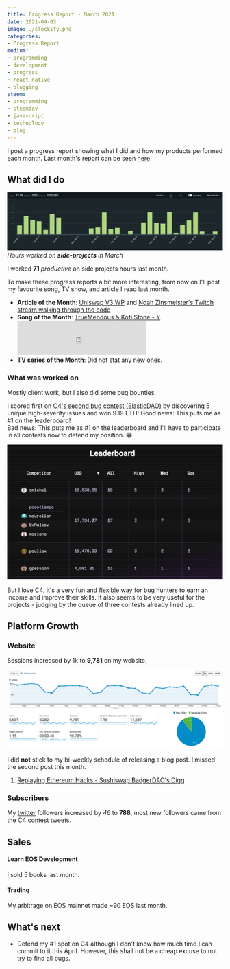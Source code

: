```yaml
---
title: Progress Report - March 2021
date: 2021-04-03
image: ./clockify.png
categories:
- Progress Report
medium:
- programming
- development
- progress
- react native
- blogging
steem:
- programming
- steemdev
- javascript
- technology
- blog
---
```



I post a progress report showing what I did and how my products performed each month.
Last month's report can be seen [here](/progress-report-february-2021).

## What did I do

![Productive Hours in March](./clockify.png)
_Hours worked on **side-projects** in March_

I worked **71** _productive_ on side projects hours last month.

To make these progress reports a bit more interesting, from now on I'll post my favourite song, TV show, and article I read last month.

* **Article of the Month**: [Uniswap V3 WP](https://uniswap.org/whitepaper-v3.pdf) and [Noah Zinsmeister's Twitch stream walking through the code](https://www.twitch.tv/videos/962681641)
* **Song of the Month**: [TrueMendous & Kofi Stone - Y](https://open.spotify.com/track/65iFPerfLwgW9Hq2LUK67A)
    <iframe src="https://open.spotify.com/embed/track/65iFPerfLwgW9Hq2LUK67A" width="300" height="80" frameborder="0" allowtransparency="true" allow="encrypted-media"></iframe>
* **TV series of the Month**: Did not stat any new ones.

### What was worked on

Mostly client work, but I also did some bug bounties.

I scored first on [C4's second bug contest (ElasticDAO)](https://code423n4.com/leaderboard) by discovering 5 unique high-severity issues and won 9.19 ETH!
Good news: This puts me as #1 on the leaderboard!  
Bad news: This puts me as #1 on the leaderboard and I'll have to participate in all contests now to defend my position. 😁

![C4 Leaderboard](./c4.png)

But I love C4, it's a very fun and flexible way for bug hunters to earn an income and improve their skills. It also seems to be very useful for the projects - judging by the queue of three contests already lined up.


## Platform Growth

### Website

Sessions increased by 1k to **9,781** on my website.

![Website Traffic](./website-traffic.png)

I did **not** stick to my bi-weekly schedule of releasing a blog post.
I missed the second post this month.

1. [Replaying Ethereum Hacks - Sushiswap BadgerDAO's Digg](/replaying-ethereum-hacks-sushiswap-badger-dao-digg/)

### Subscribers

My [twitter](https://twitter.com/cmichelio) followers increased by _46_ to **788**, most new followers came from the C4 contest tweets.

## Sales

#### Learn EOS Development

I sold 5 books last month.

#### Trading

My arbitrage on EOS mainnet made ~90 EOS last month.

## What's next

* Defend my #1 spot on C4 although I don't know how much time I can commit to it this April. However, this shall not be a cheap excuse to not try to find all bugs.

